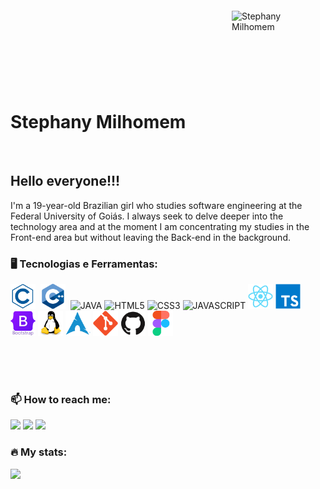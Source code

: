 <img align="right" width="150px" style="margin-top:-20px" src="https://github.com/user-attachments/assets/9913bea9-4e49-46bc-a127-3b4abf3a5517" alt="Stephany Milhomem">
  
</br>
</br>
</br>
</br>
</br>
</br>

<div dsplay="inline-block">
  <h1 align="left">Stephany Milhomem</h1>
</div>

</br>
<h2 align="left">Hello everyone!!!</h2>
I'm a 19-year-old Brazilian girl who studies software engineering at the Federal University of Goiás.
I always seek to delve deeper into the technology area and at the moment I am concentrating my studies in the Front-end area but without leaving the Back-end in the background.
</br>

### 🖥️ Tecnologias e Ferramentas:

<img width="40" src="https://github.com/devicons/devicon/blob/master/icons/c/c-line.svg" alt="C"/>&nbsp;
<img src="https://github.com/devicons/devicon/blob/master/icons/cplusplus/cplusplus-original.svg" title="CPP" alt="CPP" width="40" height="40"/>&nbsp;
<img width="40px" src="https://cdn.jsdelivr.net/gh/devicons/devicon/icons/java/java-original.svg" title = "JAVA"/>
<img width="40px" src="https://cdn.jsdelivr.net/gh/devicons/devicon/icons/html5/html5-original-wordmark.svg" title = "HTML5"/>
<img width="40px" src="https://cdn.jsdelivr.net/gh/devicons/devicon/icons/css3/css3-original-wordmark.svg" title = "CSS3"/>
<img width="40px" src="https://cdn.jsdelivr.net/gh/devicons/devicon/icons/javascript/javascript-original.svg" title = "JAVASCRIPT"/>
<img width="40px" src="https://github.com/devicons/devicon/blob/master/icons/react/react-original.svg" title = "REACT"/>
<img width="40px" src="https://github.com/devicons/devicon/blob/master/icons/typescript/typescript-original.svg" title = "TYPESCRIPT"/>
<img width="40px" src="https://github.com/devicons/devicon/blob/master/icons/bootstrap/bootstrap-original-wordmark.svg" title = "BOOTSTRAP"/>
<img width="40px" src="https://github.com/devicons/devicon/blob/master/icons/linux/linux-original.svg" title = "LINUX"/>
<img width="40px" src="https://github.com/devicons/devicon/blob/master/icons/archlinux/archlinux-original.svg" title = "ARCHLINUX"/>
<img width="40px" src="https://github.com/devicons/devicon/blob/master/icons/git/git-original.svg" title = "GIT"/>
<img width="40px" src="https://github.com/devicons/devicon/blob/master/icons/github/github-original.svg" title = "GITHUB"/>
<img width="40px" src="https://github.com/devicons/devicon/blob/master/icons/figma/figma-original.svg" title = "FIGMA"/>

</br>
</br>
</br>

### 📫 How to reach me:
<div>
<a href="https://www.instagram.com/milhomemstephany/" target="_blank"><img loading="lazy" src="https://img.shields.io/badge/-Instagram-%23E4405F?style=for-the-badge&logo=instagram&logoColor=white" target="_blank"></a>
<a href = "mailto:stephanymilhomem56@gmail.com"><img loading="lazy" src="https://img.shields.io/badge/Gmail-D14836?style=for-the-badge&logo=gmail&logoColor=white" target="_blank"></a>
<a href="https://www.linkedin.com/in/stephany-de-oliveira-sousa-milhomem-a32288246/" target="_blank"><img loading="lazy" src="https://img.shields.io/badge/-LinkedIn-%230077B5?style=for-the-badge&logo=linkedin&logoColor=white" target="_blank"></a>  
</div>

### 🔥 My stats:
<div>
<a href="https://github.com/StephanyMil">
<img loading="lazy" height="180em" src="https://github-readme-stats.vercel.app/api/top-langs/?username=StephanyMil&layout=compact&langs_count=7&theme=dracula"/>
</div>
